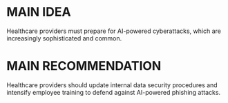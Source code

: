 # MAIN IDEA
Healthcare providers must prepare for AI-powered cyberattacks, which are increasingly sophisticated and common.

# MAIN RECOMMENDATION
Healthcare providers should update internal data security procedures and intensify employee training to defend against AI-powered phishing attacks.
